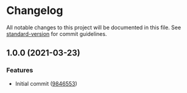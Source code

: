 # Changelog

All notable changes to this project will be documented in this file. See [standard-version](https://github.com/conventional-changelog/standard-version) for commit guidelines.

## 1.0.0 (2021-03-23)


### Features

* Initial commit ([9846553](https://github.com/danielcerongrajales/Backdrop/commit/9846553fb69afdd1305241240280ec7e9fc1e979))

